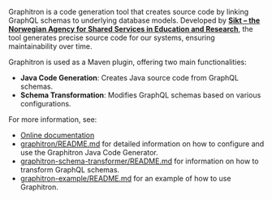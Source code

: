 Graphitron is a code generation tool that creates source code by linking GraphQL schemas to underlying database models.
Developed by **<a href="https://www.sikt.no"> Sikt – the Norwegian Agency for Shared Services in Education and Research</a>**,
the tool generates precise source code for our systems, ensuring maintainability over time.

Graphitron is used as a Maven plugin, offering two main functionalities:
-   **Java Code Generation**: Creates Java source code from GraphQL schemas.
-   **Schema Transformation**: Modifies GraphQL schemas based on various configurations.

For more information, see:
-   [Online documentation](https://graphitron.sokrates.edupaas.no/)
-   [graphitron/README.md](./graphitron/README.md) for detailed information on how to configure and use the Graphitron Java Code Generator.
-   [graphitron-schema-transformer/README.md](./graphitron-schema-transformer/README.md) for information on how to transform GraphQL schemas.
-   [graphitron-example/README.md](./graphitron-example/README.md) for an example of how to use Graphitron.